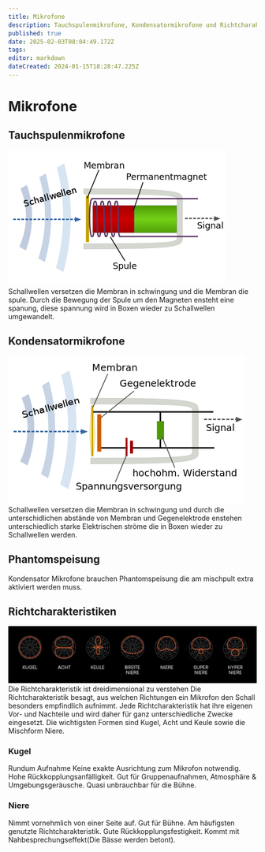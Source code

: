 ```yaml
---
title: Mikrofone
description: Tauchspulenmikrofone, Kondensatormikrofone und Richtcharakteristiken
published: true
date: 2025-02-03T08:04:49.172Z
tags: 
editor: markdown
dateCreated: 2024-01-15T18:28:47.225Z
---
```


# Mikrofone
## Tauchspulenmikrofone
![aufbau_eines_tauchspulenmikrofons.png](/ton/aufbau_eines_tauchspulenmikrofons.png)
Schallwellen versetzen die Membran in schwingung und die Membran die spule.
Durch die Bewegung der Spule um den Magneten ensteht eine spanung, diese spannung wird in Boxen wieder zu Schallwellen umgewandelt.
## Kondensatormikrofone
![aufbau_eines_kondensatormikrofons.png](/ton/aufbau_eines_kondensatormikrofons.png)
Schallwellen versetzen die Membran in schwingung und durch die unterschidlichen abstände von Membran und Gegenelektrode enstehen unterschiedlich starke Elektrischen ströme die in Boxen wieder zu Schallwellen werden.
## Phantomspeisung
Kondensator Mikrofone brauchen Phantomspeisung die am mischpult extra aktiviert werden muss.
## Richtcharakteristiken
![richtcharakteristiken.webp](/ton/richtcharakteristiken.webp)
Die Richtcharakteristik ist dreidimensional zu verstehen
Die Richtcharakteristik besagt, aus welchen Richtungen ein Mikrofon den Schall besonders empfindlich aufnimmt.
Jede Richtcharakteristik hat ihre eigenen Vor- und Nachteile und wird daher für ganz unterschiedliche Zwecke eingesetzt.
Die wichtigsten Formen sind Kugel, Acht und Keule sowie die Mischform Niere.

### Kugel
Rundum Aufnahme
Keine exakte Ausrichtung zum Mikrofon notwendig.
Hohe Rückkopplungsanfälligkeit.
Gut für Gruppenaufnahmen, Atmosphäre & Umgebungsgeräusche.
Quasi unbrauchbar für die Bühne.
### Niere
Nimmt vornehmlich von einer Seite auf.
Gut für Bühne.
Am häufigsten genutzte Richtcharakteristik.
Gute Rückkopplungsfestigkeit.
Kommt mit Nahbesprechungseffekt(Die Bässe werden betont).
